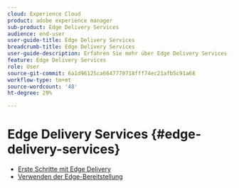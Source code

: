 ```yaml
---
cloud: Experience Cloud
product: adobe experience manager
sub-product: Edge Delivery Services
audience: end-user
user-guide-title: Edge Delivery Services
breadcrumb-title: Edge Delivery Services
user-guide-description: Erfahren Sie mehr über Edge Delivery Services (EDS), einen zusammenstellbaren Satz von Diensten, der eine schnelle Entwicklungsumgebung ermöglicht, in der Autoren schnell aktualisieren und veröffentlichen können und neue Sites schnell gestartet werden.
feature: Edge Delivery Services
role: User
source-git-commit: 6a1d96125ca6647770718fff74ec21afb5c91a68
workflow-type: tm+mt
source-wordcount: '48'
ht-degree: 29%

---
```



# Edge Delivery Services {#edge-delivery-services}

+ [Erste Schritte mit Edge Delivery](/help/edge/overview.md)
+ [Verwenden der Edge-Bereitstellung](/help/edge/using.md)

